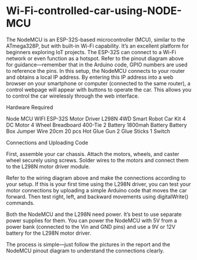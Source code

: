 # Wi-Fi-controlled-car-using-NODE-MCU

The NodeMCU is an ESP-32S-based microcontroller (MCU), similar to the ATmega328P, but with built-in Wi-Fi capability. It’s an excellent platform for beginners exploring IoT projects. The ESP-32S can connect to a Wi-Fi network or even function as a hotspot. Refer to the pinout diagram above for guidance—remember that in the Arduino code, GPIO numbers are used to reference the pins.
In this setup, the NodeMCU connects to your router and obtains a local IP address. By entering this IP address into a web browser on your smartphone or computer (connected to the same router), a control webpage will appear with buttons to operate the car. This allows you to control the car wirelessly through the web interface.
 
Hardware Required 

Node MCU WIFI ESP-32S
Motor Driver L298N
4WD Smart Robot Car Kit
4 DC Motor 
4 Wheel
Breadboard 400-Tie
2 Battery 1800mah Battery
Battery Box
Jumper Wire 20cm 20 pcs
Hot Glue Gun
2 Glue Sticks
1 Switch

Connections and Uploading Code

First, assemble your car chassis. Attach the motors, wheels, and caster wheel securely using screws. Solder wires to the motors and connect them to the L298N motor driver module.

Refer to the wiring diagram above and make the connections according to your setup. If this is your first time using the L298N driver, you can test your motor connections by uploading a simple Arduino code that moves the car forward. Then test right, left, and backward movements using digitalWrite() commands.

Both the NodeMCU and the L298N need power. It’s best to use separate power supplies for them. You can power the NodeMCU with 5V from a power bank (connected to the Vin and GND pins) and use a 9V or 12V battery for the L298N motor driver.

The process is simple—just follow the pictures in the report and the NodeMCU pinout diagram to understand the connections clearly.
 
